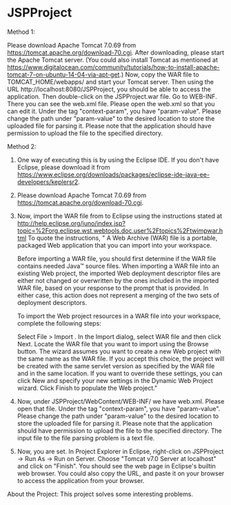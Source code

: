 # JSPProject

Method 1:

Please download Apache Tomcat 7.0.69 from https://tomcat.apache.org/download-70.cgi. After downloading, please start the Apache Tomcat server. (You could also install Tomcat as mentioned at https://www.digitalocean.com/community/tutorials/how-to-install-apache-tomcat-7-on-ubuntu-14-04-via-apt-get.)
Now, copy the WAR file to TOMCAT_HOME/webapps/ and start your Tomcat server. Then using the URL http://localhost:8080/JSPProject, you should be able to access the application. 
Then double-click on the JSPProject.war file. Go to WEB-INF. There you can see the web.xml file. Please open the web.xml so that you can edit it. Under the tag "context-param", you have "param-value". Please change the path under "param-value" to the desired location to store the uploaded file for parsing it. Please note that the application should have permission to upload the file to the specified directory.


Method 2:

1. One way of executing this is by using the Eclipse IDE. If you don't have Eclipse, please download it from https://www.eclipse.org/downloads/packages/eclipse-ide-java-ee-developers/keplersr2.
2. Please download Apache Tomcat 7.0.69 from https://tomcat.apache.org/download-70.cgi.
3. Now, import the WAR file from to Eclipse using the instructions stated at http://help.eclipse.org/juno/index.jsp?topic=%2Forg.eclipse.wst.webtools.doc.user%2Ftopics%2Ftwimpwar.html
To quote the instructions,
 "   A Web Archive (WAR) file is a portable, packaged Web application that you can import into your workspace.
    
    Before importing a WAR file, you should first determine if the WAR file contains needed Java™ source files. When importing a WAR file into an existing Web project, the imported Web deployment descriptor files are either not changed or overwritten by the ones included in the imported WAR file, based on your response to the prompt that is provided. In either case, this action does not represent a merging of the two sets of deployment descriptors.
    
    To import the Web project resources in a WAR file into your workspace, complete the following steps:
    
    Select File > Import .
    In the Import dialog, select WAR file and then click Next.
    Locate the WAR file that you want to import using the Browse button.
    The wizard assumes you want to create a new Web project with the same name as the WAR file. If you accept this choice, the project will be created with the same servlet version as specified by the WAR file and in the same location. If you want to override these settings, you can click New and specify your new settings in the Dynamic Web Project wizard.
    Click Finish to populate the Web project."

4. Now, under JSPProject/WebContent/WEB-INF/ we have web.xml. Please open that file. Under the tag "context-param", you have "param-value". Please change the path under "param-value" to the desired location to store the uploaded file for parsing it. Please note that the application should have permission to upload the file to the specified directory. The input file to the file parsing problem is a text file.
5. Now, you are set. In Project Explorer in Eclipse, right-click on JSPProject -> Run As -> Run on Server. Choose "Tomcat v7.0 Server at localhost" and click on "Finish". You should see the web page in Eclipse's builtin web browser. You could also copy the URL, and paste it on your browser to access the application from your browser.


About the Project: This project solves some interesting problems.
